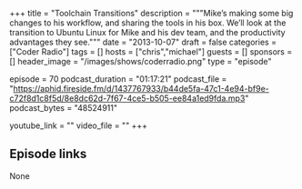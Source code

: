 +++
title = "Toolchain Transitions"
description = """Mike’s making some big changes to his workflow, and sharing the tools in his box. We’ll look at the transition to Ubuntu Linux for Mike and his dev team, and the productivity advantages they see."""
date = "2013-10-07"
draft = false
categories = ["Coder Radio"]
tags = []
hosts = ["chris","michael"]
guests = []
sponsors = []
header_image = "/images/shows/coderradio.png"
type = "episode"

episode = 70
podcast_duration = "01:17:21"
podcast_file = "https://aphid.fireside.fm/d/1437767933/b44de5fa-47c1-4e94-bf9e-c72f8d1c8f5d/8e8dc62d-7f67-4ce5-b505-ee84a1ed9fda.mp3"
podcast_bytes = "48524911"

youtube_link = ""
video_file = ""
+++

## Episode links

None

